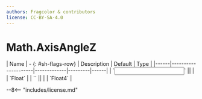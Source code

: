 ```yaml
---
authors: Fragcolor & contributors
license: CC-BY-SA-4.0
---
```



# Math.AxisAngleZ

<div class="sh-parameters" markdown="1">
| Name | - {: #sh-flags-row} | Description | Default | Type |
|------|---------------------|-------------|---------|------|
| `<input>` || | | `Float` |
| `<output>` || | | `Float4` |

</div>



--8<-- "includes/license.md"
